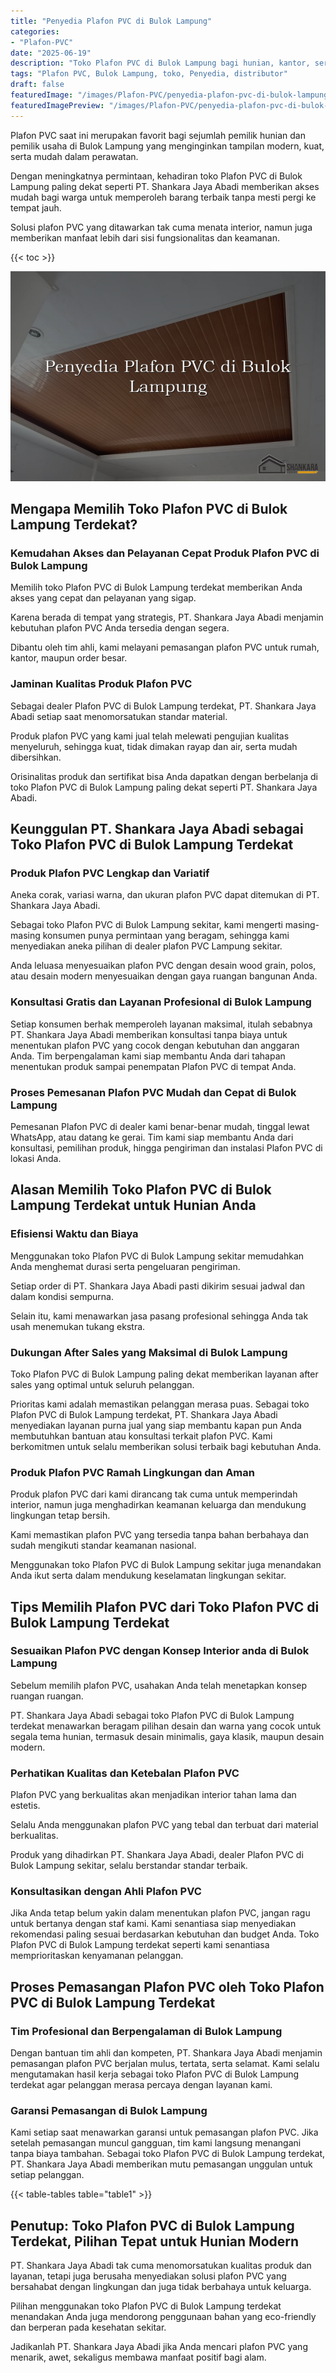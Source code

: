 ```yaml
---
title: "Penyedia Plafon PVC di Bulok Lampung"
categories:
- "Plafon-PVC"
date: "2025-06-19"
description: "Toko Plafon PVC di Bulok Lampung bagi hunian, kantor, serta ritel. Produk unggulan, variasi motif, pilihan warna elegan, dengan jasa pemasangan oleh tenaga ahli berpengalaman dan kepastian resmi!|Jasa distribusi Plafon PVC di Bulok Lampung bagi keperluan tempat tinggal, kantor, atau ritel, beserta produk unggulan dan penempatan oleh tenaga ahli profesional dan garansi resmi.|Pilihan Plafon PVC di Bulok Lampung yang andal bagi tempat tinggal, perkantoran, dan toko, dengan plafon unggulan dan pemasangan dikerjakan oleh tim ahli dan jaminan resmi.|Penyediaan Plafon PVC di Bulok Lampung bagi hunian, kantor, dan gerai, beserta produk unggulan dan pemasangan oleh tim berpengalaman, disertai beserta garansi resmi.}"
tags: "Plafon PVC, Bulok Lampung, toko, Penyedia, distributor"
draft: false
featuredImage: "/images/Plafon-PVC/penyedia-plafon-pvc-di-bulok-lampung.png"
featuredImagePreview: "/images/Plafon-PVC/penyedia-plafon-pvc-di-bulok-lampung.png"
---
```


Plafon PVC saat ini merupakan favorit bagi sejumlah pemilik hunian dan pemilik usaha di Bulok Lampung yang menginginkan tampilan modern, kuat, serta mudah dalam perawatan.

Dengan meningkatnya permintaan, kehadiran toko Plafon PVC di Bulok Lampung paling dekat seperti PT. Shankara Jaya Abadi memberikan akses mudah bagi warga untuk memperoleh barang terbaik tanpa mesti pergi ke tempat jauh.

Solusi plafon PVC yang ditawarkan tak cuma menata interior, namun juga memberikan manfaat lebih dari sisi fungsionalitas dan keamanan.

{{< toc >}}

![Penyedia Plafon PVC di Bulok Lampung](/images/Plafon-PVC/Penyedia-Plafon-PVC-di-Bulok-Lampung.png)

## Mengapa Memilih Toko Plafon PVC di Bulok Lampung Terdekat?

### Kemudahan Akses dan Pelayanan Cepat Produk Plafon PVC di Bulok Lampung

Memilih toko Plafon PVC di Bulok Lampung terdekat memberikan Anda akses yang cepat dan pelayanan yang sigap.

Karena berada di tempat yang strategis, PT. Shankara Jaya Abadi menjamin kebutuhan plafon PVC Anda tersedia dengan segera.

Dibantu oleh tim ahli, kami melayani pemasangan plafon PVC untuk rumah, kantor, maupun order besar.

### Jaminan Kualitas Produk Plafon PVC

Sebagai dealer Plafon PVC di Bulok Lampung terdekat, PT. Shankara Jaya Abadi setiap saat menomorsatukan standar material.

Produk plafon PVC yang kami jual telah melewati pengujian kualitas menyeluruh, sehingga kuat, tidak dimakan rayap dan air, serta mudah dibersihkan.

Orisinalitas produk dan sertifikat bisa Anda dapatkan dengan berbelanja di toko Plafon PVC di Bulok Lampung paling dekat seperti PT. Shankara Jaya Abadi.

## Keunggulan PT. Shankara Jaya Abadi sebagai Toko Plafon PVC di Bulok Lampung Terdekat

### Produk Plafon PVC Lengkap dan Variatif

Aneka corak, variasi warna, dan ukuran plafon PVC dapat ditemukan di PT. Shankara Jaya Abadi.

Sebagai toko Plafon PVC di Bulok Lampung sekitar, kami mengerti masing-masing konsumen punya permintaan yang beragam, sehingga kami menyediakan aneka pilihan di dealer plafon PVC Lampung sekitar.

Anda leluasa menyesuaikan plafon PVC dengan desain wood grain, polos, atau desain modern menyesuaikan dengan gaya ruangan bangunan Anda.

### Konsultasi Gratis dan Layanan Profesional di Bulok Lampung

Setiap konsumen berhak memperoleh layanan maksimal, itulah sebabnya PT. Shankara Jaya Abadi memberikan konsultasi tanpa biaya untuk menentukan plafon PVC yang cocok dengan kebutuhan dan anggaran Anda. Tim berpengalaman kami siap membantu Anda dari tahapan menentukan produk sampai penempatan Plafon PVC di tempat Anda.

### Proses Pemesanan Plafon PVC Mudah dan Cepat di Bulok Lampung

Pemesanan Plafon PVC di dealer kami benar-benar mudah, tinggal lewat WhatsApp, atau datang ke gerai. Tim kami siap membantu Anda dari konsultasi, pemilihan produk, hingga pengiriman dan instalasi Plafon PVC di lokasi Anda.

## Alasan Memilih Toko Plafon PVC di Bulok Lampung Terdekat untuk Hunian Anda

### Efisiensi Waktu dan Biaya

Menggunakan toko Plafon PVC di Bulok Lampung sekitar memudahkan Anda menghemat durasi serta pengeluaran pengiriman.

Setiap order di PT. Shankara Jaya Abadi pasti dikirim sesuai jadwal dan dalam kondisi sempurna.

Selain itu, kami menawarkan jasa pasang profesional sehingga Anda tak usah menemukan tukang ekstra.

### Dukungan After Sales yang Maksimal di Bulok Lampung

Toko Plafon PVC di Bulok Lampung paling dekat memberikan layanan after sales yang optimal untuk seluruh pelanggan.

Prioritas kami adalah memastikan pelanggan merasa puas. Sebagai toko Plafon PVC di Bulok Lampung terdekat, PT. Shankara Jaya Abadi menyediakan layanan purna jual yang siap membantu kapan pun Anda membutuhkan bantuan atau konsultasi terkait plafon PVC. Kami berkomitmen untuk selalu memberikan solusi terbaik bagi kebutuhan Anda.

### Produk Plafon PVC Ramah Lingkungan dan Aman

Produk plafon PVC dari kami dirancang tak cuma untuk memperindah interior, namun juga menghadirkan keamanan keluarga dan mendukung lingkungan tetap bersih.

Kami memastikan plafon PVC yang tersedia tanpa bahan berbahaya dan sudah mengikuti standar keamanan nasional.

Menggunakan toko Plafon PVC di Bulok Lampung sekitar juga menandakan Anda ikut serta dalam mendukung keselamatan lingkungan sekitar.

## Tips Memilih Plafon PVC dari Toko Plafon PVC di Bulok Lampung Terdekat

### Sesuaikan Plafon PVC dengan Konsep Interior anda di Bulok Lampung

Sebelum memilih plafon PVC, usahakan Anda telah menetapkan konsep ruangan ruangan.

PT. Shankara Jaya Abadi sebagai toko Plafon PVC di Bulok Lampung terdekat menawarkan beragam pilihan desain dan warna yang cocok untuk segala tema hunian, termasuk desain minimalis, gaya klasik, maupun desain modern.

### Perhatikan Kualitas dan Ketebalan Plafon PVC

Plafon PVC yang berkualitas akan menjadikan interior tahan lama dan estetis.

Selalu Anda menggunakan plafon PVC yang tebal dan terbuat dari material berkualitas.

Produk yang dihadirkan PT. Shankara Jaya Abadi, dealer Plafon PVC di Bulok Lampung sekitar, selalu berstandar standar terbaik.

### Konsultasikan dengan Ahli Plafon PVC

Jika Anda tetap belum yakin dalam menentukan plafon PVC, jangan ragu untuk bertanya dengan staf kami. Kami senantiasa siap menyediakan rekomendasi paling sesuai berdasarkan kebutuhan dan budget Anda. Toko Plafon PVC di Bulok Lampung terdekat seperti kami senantiasa memprioritaskan kenyamanan pelanggan.

## Proses Pemasangan Plafon PVC oleh Toko Plafon PVC di Bulok Lampung Terdekat

### Tim Profesional dan Berpengalaman di Bulok Lampung

Dengan bantuan tim ahli dan kompeten, PT. Shankara Jaya Abadi menjamin pemasangan plafon PVC berjalan mulus, tertata, serta selamat. Kami selalu mengutamakan hasil kerja sebagai toko Plafon PVC di Bulok Lampung terdekat agar pelanggan merasa percaya dengan layanan kami.

### Garansi Pemasangan di Bulok Lampung

Kami setiap saat menawarkan garansi untuk pemasangan plafon PVC. Jika setelah pemasangan muncul gangguan, tim kami langsung menangani tanpa biaya tambahan. Sebagai toko Plafon PVC di Bulok Lampung terdekat, PT. Shankara Jaya Abadi memberikan mutu pemasangan unggulan untuk setiap pelanggan.

{{< table-tables table="table1" >}}

## Penutup: Toko Plafon PVC di Bulok Lampung Terdekat, Pilihan Tepat untuk Hunian Modern

PT. Shankara Jaya Abadi tak cuma menomorsatukan kualitas produk dan layanan, tetapi juga berusaha menyediakan solusi plafon PVC yang bersahabat dengan lingkungan dan juga tidak berbahaya untuk keluarga.

Pilihan menggunakan toko Plafon PVC di Bulok Lampung terdekat menandakan Anda juga mendorong penggunaan bahan yang eco-friendly dan berperan pada kesehatan sekitar.

Jadikanlah PT. Shankara Jaya Abadi jika Anda mencari plafon PVC yang menarik, awet, sekaligus membawa manfaat positif bagi alam.

